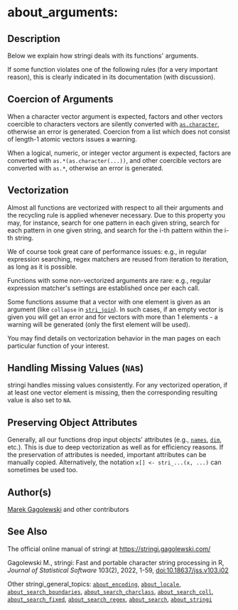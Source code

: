 # about_arguments:

## Description

Below we explain how <span class="pkg">stringi</span> deals with its functions\' arguments.

If some function violates one of the following rules (for a very important reason), this is clearly indicated in its documentation (with discussion).

## Coercion of Arguments

When a character vector argument is expected, factors and other vectors coercible to characters vectors are silently converted with [`as.character`](https://stat.ethz.ch/R-manual/R-devel/library/base/html/character.html), otherwise an error is generated. Coercion from a list which does not consist of length-1 atomic vectors issues a warning.

When a logical, numeric, or integer vector argument is expected, factors are converted with `as.*(as.character(...))`, and other coercible vectors are converted with `as.*`, otherwise an error is generated.

## Vectorization

Almost all functions are vectorized with respect to all their arguments and the recycling rule is applied whenever necessary. Due to this property you may, for instance, search for one pattern in each given string, search for each pattern in one given string, and search for the i-th pattern within the i-th string.

We of course took great care of performance issues: e.g., in regular expression searching, regex matchers are reused from iteration to iteration, as long as it is possible.

Functions with some non-vectorized arguments are rare: e.g., regular expression matcher\'s settings are established once per each call.

Some functions assume that a vector with one element is given as an argument (like `collapse` in [`stri_join`](stri_join.md)). In such cases, if an empty vector is given you will get an error and for vectors with more than 1 elements - a warning will be generated (only the first element will be used).

You may find details on vectorization behavior in the man pages on each particular function of your interest.

## Handling Missing Values (`NA`s)

<span class="pkg">stringi</span> handles missing values consistently. For any vectorized operation, if at least one vector element is missing, then the corresponding resulting value is also set to `NA`.

## Preserving Object Attributes

Generally, all our functions drop input objects\' attributes (e.g., [`names`](https://stat.ethz.ch/R-manual/R-devel/library/base/html/names.html), [`dim`](https://stat.ethz.ch/R-manual/R-devel/library/base/html/dim.html), etc.). This is due to deep vectorization as well as for efficiency reasons. If the preservation of attributes is needed, important attributes can be manually copied. Alternatively, the notation `x[] <- stri_...(x, ...)` can sometimes be used too.

## Author(s)

[Marek Gagolewski](https://www.gagolewski.com/) and other contributors

## See Also

The official online manual of <span class="pkg">stringi</span> at <https://stringi.gagolewski.com/>

Gagolewski M., <span class="pkg">stringi</span>: Fast and portable character string processing in R, *Journal of Statistical Software* 103(2), 2022, 1-59, [doi:10.18637/jss.v103.i02](https://doi.org/10.18637/jss.v103.i02)

Other stringi_general_topics: [`about_encoding`](about_encoding.md), [`about_locale`](about_locale.md), [`about_search_boundaries`](about_search_boundaries.md), [`about_search_charclass`](about_search_charclass.md), [`about_search_coll`](about_search_coll.md), [`about_search_fixed`](about_search_fixed.md), [`about_search_regex`](about_search_regex.md), [`about_search`](about_search.md), [`about_stringi`](about_stringi.md)
